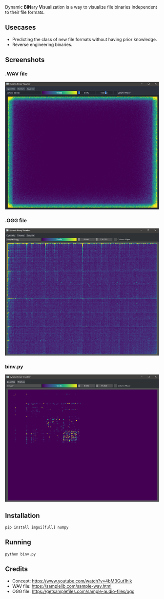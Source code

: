 Dynamic **BIN**ary **V**isualization is a way to visualize file binaries independent to their file formats.

## Usecases
- Predicting the class of new file formats without having prior knowledge.
- Reverse engineering binaries.

## Screenshots

### .WAV file
![.WAV file](screenshots/wav_demo.png)

### .OGG file
![.OGG file](screenshots/ogg_demo.png)


### binv.py
![binv.py](screenshots/binv_demo.png)

## Installation
``` console
pip install imgui[full] numpy
```

## Running
``` console
python binv.py
```

## Credits
- Concept: https://www.youtube.com/watch?v=4bM3Gut1hIk
- WAV file: https://samplelib.com/sample-wav.html
- OGG file: https://getsamplefiles.com/sample-audio-files/ogg